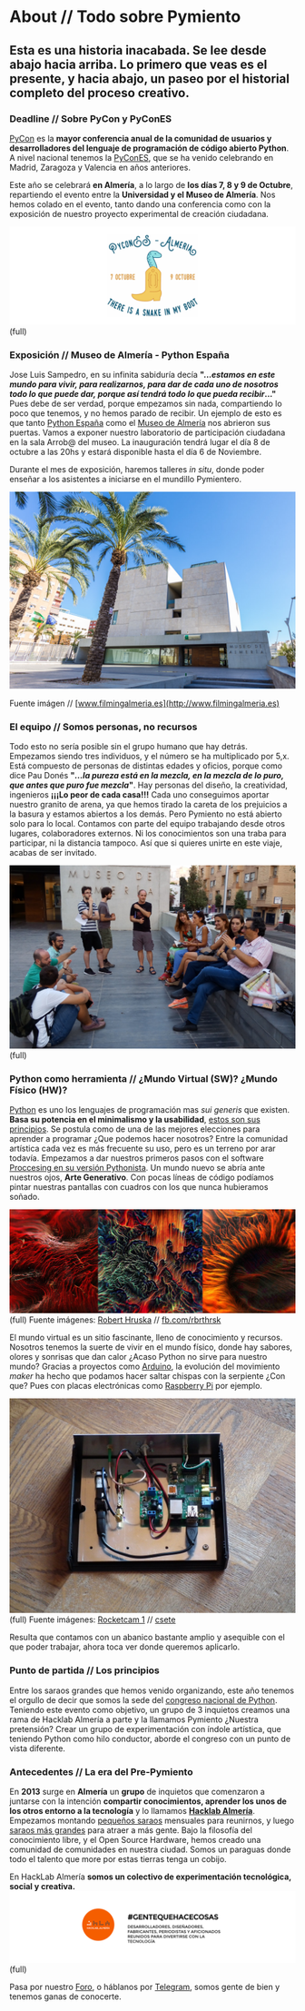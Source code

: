 # About // Todo sobre Pymiento

## Esta es una historia inacabada. Se lee desde abajo hacia arriba. Lo primero que veas es el presente, y hacia abajo, un paseo por el historial completo del proceso creativo.

### Deadline // Sobre PyCon y PyConES


[PyCon](http://www.pycon.org/) es la **mayor conferencia anual de la comunidad de usuarios y desarrolladores del lenguaje de programación de código abierto Python**. A nivel nacional tenemos la [PyConES](http://2016.es.pycon.org/es/), que se ha venido celebrando en Madrid, Zaragoza y Valencia en años anteriores.

Este año se celebrará **en Almería**, a lo largo de **los días 7, 8 y 9 de Octubre**, repartiendo el evento entre la **Universidad y el Museo de Almería**. Nos hemos colado en el evento, tanto dando una conferencia como con la exposición de nuestro proyecto experimental de creación ciudadana.

![Pycones 2016 Almería](pycones.png)(full)

### Exposición // Museo de Almería - Python España


Jose Luis Sampedro, en su infinita sabiduría decía **"...*estamos en este mundo para vivir, para realizarnos, para dar de cada uno de nosotros todo lo que puede dar, porque así tendrá todo lo que pueda recibir*..."** Pues debe de ser verdad, porque empezamos sin nada, compartiendo lo poco que tenemos, y no hemos parado de recibir. Un ejemplo de esto es que tanto [Python España](http://www.es.python.org/) como el [Museo de Almería](http://www.museosdeandalucia.es/cultura/museos/MAL/) nos abrieron sus puertas. Vamos a exponer nuestro laboratorio de participación ciudadana en la sala Arrob@ del museo. La inauguración tendrá lugar el día 8 de octubre a las 20hs y estará disponible hasta el día 6 de Noviembre.

Durante el mes de exposición, haremos talleres *in situ*, donde poder enseñar a los asistentes a iniciarse en el mundillo Pymientero.

![Museo de Almería](museo.png)

Fuente imágen // [www.filmingalmeria.es](http://www.filmingalmeria.es)

### El equipo // Somos personas, no recursos


Todo esto no sería posible sin el grupo humano que hay detrás. Empezamos siendo tres individuos, y el número se ha multiplicado por 5,x. Está compuesto de personas de distintas edades y oficios, porque como dice Pau Donés **"*...la pureza está en la mezcla, en la mezcla de lo puro, que antes que puro fue mezcla*"**. Hay personas del diseño, la creatividad, ingenieros **¡¡¡Lo peor de cada casa!!!** Cada uno conseguimos aportar nuestro granito de arena, ya que hemos tirado la careta de los prejuicios a la basura y estamos abiertos a los demás. Pero Pymiento no está abierto solo para lo local. Contamos con parte del equipo trabajando desde otros lugares, colaboradores externos. Ni los conocimientos son una traba para participar, ni la distancia tampoco. Así que si quieres unirte en este viaje, acabas de ser invitado.  

![Equipo](equipo.jpg)(full)

### Python como herramienta // ¿Mundo Virtual (SW)? ¿Mundo Físico (HW)?


[Python](https://www.python.org/) es uno los lenguajes de programación mas *sui generis* que existen. **Basa su potencia en el minimalismo y la usabilidad**, [estos son sus principios](https://www.python.org/dev/peps/pep-0020/). Se postula como de una de las mejores elecciones para aprender a programar ¿Que podemos hacer nosotros? Entre la comunidad artística cada vez es más frecuente su uso, pero es un terreno por arar todavía. Empezamos a dar nuestros primeros pasos con el software [Proccesing en su versión Pythonista](http://py.processing.org/). Un mundo nuevo se abría ante nuestros ojos, **Arte Generativo**. Con pocas líneas de código podíamos pintar nuestras pantallas con cuadros con los que nunca hubieramos soñado.

![Generative Art](genart.jpg)(full)
Fuente imágenes: [Robert Hruska](https://instagy.com/user/rbrthrsk) // [fb.com/rbrthrsk](https://www.facebook.com/rbrthrsk)

El mundo virtual es un sitio fascinante, lleno de conocimiento y recursos. Nosotros tenemos la suerte de vivir en el mundo físico, donde hay sabores, olores y sonrisas que dan calor ¿Acaso Python no sirve para nuestro mundo? Gracias a proyectos como [Arduino](https://www.arduino.cc/), la evolución del movimiento *maker* ha hecho que podamos hacer saltar chispas con la serpiente ¿Con que? Pues con placas electrónicas como [Raspberry Pi](https://www.raspberrypi.org/blog/) por ejemplo.

![Raspberry Pi](rpi.jpg)(full)
Fuente imágenes: [Rocketcam 1](https://www.flickr.com/photos/csete/14307618084/in/album-72157644517281737/) // [csete](https://www.flickr.com/photos/csete/albums/72157644517281737/with/14121544478/)

Resulta que contamos con un abanico bastante amplio y asequible con el que poder trabajar, ahora toca ver donde queremos aplicarlo.

### Punto de partida // Los principios


Entre los saraos grandes que hemos venido organizando, este año tenemos el orgullo de decir que somos la sede del [congreso nacional de Python](http://2016.es.pycon.org/es/). Teniendo este evento como objetivo, un grupo de 3 inquietos creamos una rama de Hacklab Almería a parte y la llamamos Pymiento ¿Nuestra pretensión? Crear un grupo de experimentación con índole artística, que teniendo Python como hilo conductor, aborde el congreso con un punto de vista diferente.

### Antecedentes // La era del Pre-Pymiento


En **2013** surge en **Almería** un **grupo** de inquietos que comenzaron a juntarse con la intención **compartir conocimientos, aprender los unos de los otros entorno a la tecnología** y lo llamamos **[Hacklab Almería](hacklabalmeria.net)**. Empezamos montando [pequeños saraos](http://hacklabalmeria.net/actividades/) mensuales para reunirnos, y luego [saraos más grandes](http://elhackaton.com/2015/) para atraer a más gente. Bajo la filosofía del conocimiento libre, y el Open Source Hardware, hemos creado una comunidad de comunidades en nuestra ciudad. Somos un paraguas donde todo el talento que more por estas tierras tenga un cobijo.

En HackLab Almería **somos un colectivo de experimentación tecnológica, social y creativa.**
![HackLab_Almería](hacklab.png)(full)

Pasa por nuestro [Foro](https://foro.hacklabalmeria.net/), o háblanos por [Telegram](https://telegram.me/joinchat/AFGSKT5buk53IvM55CUsSQ), somos gente de bien y tenemos ganas de conocerte.
